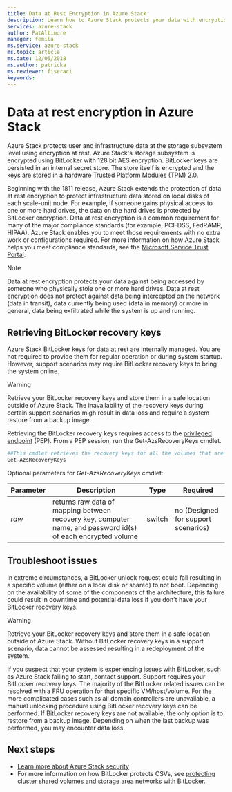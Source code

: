 ```yaml
---
title: Data at Rest Encryption in Azure Stack
description: Learn how to Azure Stack protects your data with encryption at rest
services: azure-stack
author: PatAltimore
manager: femila
ms.service: azure-stack
ms.topic: article
ms.date: 12/06/2018
ms.author: patricka
ms.reviewer: fiseraci
keywords:
---
```


# Data at rest encryption in Azure Stack

Azure Stack protects user and infrastructure data at the storage subsystem level using encryption at rest. Azure Stack's storage subsystem is encrypted using BitLocker with 128 bit AES encryption. BitLocker keys are persisted in an internal secret store. The store itself is encrypted and the keys are stored in a hardware Trusted Platform Modules (TPM) 2.0.

Beginning with the 1811 release, Azure Stack extends the protection of data at rest encryption to protect infrastructure data stored on local disks of each scale-unit node. For example, if someone gains physical access to one or more hard drives, the data on the hard drives is protected by BitLocker encryption. Data at rest encryption is a common requirement for many of the major compliance standards (for example, PCI-DSS, FedRAMP, HIPAA). Azure Stack enables you to meet those requirements with no extra work or configurations required. For more information on how Azure Stack helps you meet compliance standards, see the [Microsoft Service Trust Portal](https://aka.ms/AzureStackCompliance).

> [!NOTE]
> Data at rest encryption protects your data against being accessed by someone who physically stole one or more hard drives. Data at rest encryption does not protect against data being intercepted on the network (data in transit), data currently being used (data in memory) or more in general, data being exfiltrated while the system is up and running.

## Retrieving BitLocker recovery keys

Azure Stack BitLocker keys for data at rest are internally managed. You are not required to provide them for regular operation or during system startup. However, support scenarios may require BitLocker recovery keys to bring the system online.  

> [!WARNING]
> Retrieve your BitLocker recovery keys and store them in a safe location outside of Azure Stack. The inavailability of the recovery keys during certain support scenarios migh result in data loss and require a system restore from a backup image.

Retrieving the BitLocker recovery keys requires access to the [privileged endpoint](azure-stack-privileged-endpoint.md) (PEP). From a PEP session, run the Get-AzsRecoveryKeys cmdlet.

```powershell
##This cmdlet retrieves the recovery keys for all the volumes that are encrypted with BitLocker.
Get-AzsRecoveryKeys
```

Optional parameters for *Get-AzsRecoveryKeys* cmdlet:

| Parameter | Description | Type | Required |
|---------|---------|---------|---------|
|*raw* | returns raw data of mapping between recovery key, computer name, and password id(s) of each encrypted volume  | switch | no (Designed for support scenarios)|


## Troubleshoot issues

In extreme circumstances, a BitLocker unlock request could fail resulting in a specific volume (either on a local disk or shared) to not boot. Depending on the availability of some of the components of the architecture, this failure could result in downtime and potential data loss if you don't have your BitLocker recovery keys.

> [!WARNING]
> Retrieve your BitLocker recovery keys and store them in a safe location outside of Azure Stack. Without BitLocker recovery keys in a support scenario, data cannot be assessed resulting in a redeployment of the system.

If you suspect that your system is experiencing issues with BitLocker, such as Azure Stack failing to start, contact support. Support requires your BitLocker recovery keys. The majority of the BitLocker related issues can be resolved with a FRU operation for that specific VM/host/volume. For the more complicated cases such as all domain controllers are unavailable, a manual unlocking procedure using BitLocker recovery keys can be performed. If BitLocker recovery keys are not available, the only option is to restore from a backup image. Depending on when the last backup was performed, you may encounter data loss.

## Next steps

- [Learn more about Azure Stack security](azure-stack-security-foundations.md)
- For more information on how BitLocker protects CSVs, see [protecting cluster shared volumes and storage area networks with BitLocker](https://docs.microsoft.com/windows/security/information-protection/bitlocker/protecting-cluster-shared-volumes-and-storage-area-networks-with-bitlocker).
